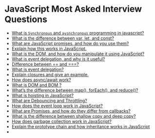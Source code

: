# JavaScript Most Asked Interview Questions

- [What is <code>Synchronous</code> and <code>aysnchronous</code> programming in javascript?](https://github.com/BekCodingAddict/Front-End/blob/master/Most%20Asked%20Interview%20Questions/JavaScript/Questions/1.What-is-Synchronous-%26-Asynchronous-Programming.md)
- [What is the difference between var, let, and const?](https://github.com/BekCodingAddict/Front-End/blob/master/Most%20Asked%20Interview%20Questions/JavaScript/Questions/Diffrence-Between-var-let-and-const.md)
- [What are JavaScript promises, and how do you use them?](https://github.com/BekCodingAddict/Front-End/blob/master/Most%20Asked%20Interview%20Questions/JavaScript/Questions/Promises.md)
- [Explain how this works in JavaScript.](https://github.com/BekCodingAddict/Front-End/blob/master/Most%20Asked%20Interview%20Questions/JavaScript/Questions/this-keyword.md)
- [What is the DOM, and how do you manipulate it using JavaScript?](https://github.com/BekCodingAddict/Front-End/blob/master/Most%20Asked%20Interview%20Questions/JavaScript/Questions/What-is-DOM.md)
- [What is event delegation, and why is it useful?](https://github.com/BekCodingAddict/Front-End/blob/master/Most%20Asked%20Interview%20Questions/JavaScript/Questions/What-is-DOM.md)
- [ Difference between == and ===?](https://github.com/BekCodingAddict/Front-End/blob/master/Most%20Asked%20Interview%20Questions/JavaScript/Questions/Difference-between-double-and-tree-assign-operator.md)
- [What is event delegation?](https://github.com/BekCodingAddict/Front-End/blob/master/Most%20Asked%20Interview%20Questions/JavaScript/Questions/What-is-event-delegation.md)
- [ Explain closures and give an example.](https://github.com/BekCodingAddict/Front-End/blob/master/Most%20Asked%20Interview%20Questions/JavaScript/Questions/Explain-closures-and-give-an-example.md)
- [How does async/await work?](https://github.com/BekCodingAddict/Front-End/blob/master/Most%20Asked%20Interview%20Questions/JavaScript/Questions/async-await-works.md)
- [What is DOM and BOM ?](https://github.com/BekCodingAddict/Front-End/blob/master/Most%20Asked%20Interview%20Questions/General/Questions/What-is-DOM-and-BOM%3F.md)
- [What’s the difference between map(), forEach(), and reduce()?](https://github.com/BekCodingAddict/Front-End/blob/master/Most%20Asked%20Interview%20Questions/JavaScript/Questions/map()-forEach()-reduce()-diffrence.md)
- [What is hoisting in JavaScript?](https://github.com/BekCodingAddict/Front-End/blob/master/Most%20Asked%20Interview%20Questions/JavaScript/Questions/Hosting.md)
- [What are Debouncing and Throttling?](https://github.com/BekCodingAddict/Front-End/blob/master/Most%20Asked%20Interview%20Questions/JavaScript/Questions/2.Debouncing-and-Throttling.md)
- [How does the event loop work in JavaScript?](https://github.com/BekCodingAddict/Front-End/blob/master/Most%20Asked%20Interview%20Questions/JavaScript/Questions/How-does-the-event-loop-works-in-Javascript.md)
- [What are Promises, and how do they differ from callbacks?](https://github.com/BekCodingAddict/Front-End/blob/master/Most%20Asked%20Interview%20Questions/JavaScript/Questions/Promises-differ-from-Callbacks.md)
- [What is the difference between shallow copy and deep copy?](https://github.com/BekCodingAddict/Front-End/blob/master/Most%20Asked%20Interview%20Questions/JavaScript/Questions/Diffrence-between-shallow-and-deep-copy.md)
- [How does garbage collection work in JavaScript?](https://github.com/BekCodingAddict/Front-End/blob/master/Most%20Asked%20Interview%20Questions/JavaScript/Questions/Garbage-Collection-in-js.md)
- [Explain the prototype chain and how inheritance works in JavaScript](https://github.com/BekCodingAddict/Front-End/blob/master/Most%20Asked%20Interview%20Questions/JavaScript/Questions/Prototype-Chain-and-Inheritance-works.md)
- 
